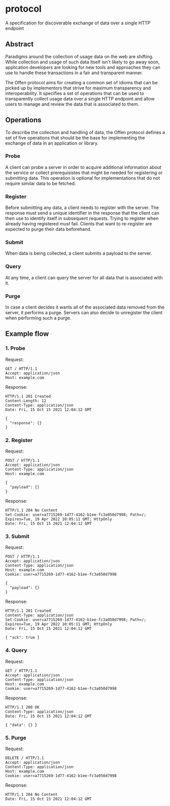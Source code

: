 # protocol
A specification for discoverable exchange of data over a single HTTP endpoint

## Abstract

Paradigms around the collection of usage data on the web are shifting.
While collection and usage of such data itself isn't likely to go away soon, application developers are looking for new tools and approaches they can use to handle these transactions in a fair and transparent manner.

The Offen protocol aims for creating a common set of idioms that can be picked up by implementors that strive for maximum transparency and interoperability.
It specifies a set of operations that can be used to transparently collect usage data over a single HTTP endpoint and allow users to manage and review the data that is associated to them.

## Operations

To describe the collection and handling of data, the Offen protocol defines a set of five operations that should be the base for implementing the exchange of data in an application or library.

### Probe

A client can probe a server in order to acquire additional information about the service or collect prerequisistes that might be needed for registering or submitting data.
This operation is optional for implementations that do not require similar data to be fetched.

### Register

Before submitting any data, a client needs to register with the server.
The response must send a unique identifier in the response that the client can then use to identify itself in subsequent requests.
Trying to register when already having registered must fail.
Clients that want to re-register are expected to purge their data beforehand.

### Submit

When data is being collected, a client submits a payload to the server.

### Query

At any time, a client can query the server for all data that is associated with it.

### Purge

In case a client decides it wants all of the associated data removed from the server, it performs a purge.
Servers can also decide to unregister the client when performing such a purge.

## Example flow

### 1. Probe

Request:

```
GET / HTTP/1.1
Accept: application/json
Host: example.com
```

Response:

```
HTTP/1.1 201 Created
Content-Length: 12
Content-Type: application/json
Date: Fri, 15 Oct 15 2021 12:04:12 GMT

{
  "response": {}
}
```

### 2. Register

Request:

```
POST / HTTP/1.1
Accept: application/json
Content-Type: application/json
Host: example.com

{
  "payload": {}
}

```

Response:

```
HTTP/1.1 204 No Content
Set-Cookie: user=a7715269-1d77-4162-b1ee-fc3a050d7998; Path=/; Expires=Tue, 19 Apr 2022 10:05:11 GMT; HttpOnly
Date: Fri, 15 Oct 15 2021 12:04:12 GMT
```

### 3. Submit

Request:

```
POST / HTTP/1.1
Accept: application/json
Content-Type: application/json
Host: example.com
Cookie: user=a7715269-1d77-4162-b1ee-fc3a050d7998

{
  "payload": {}
}

```

Response:

```
HTTP/1.1 201 Created
Content-Type: application/json
Set-Cookie: user=a7715269-1d77-4162-b1ee-fc3a050d7998; Path=/; Expires=Tue, 19 Apr 2022 10:05:11 GMT; HttpOnly
Date: Fri, 15 Oct 15 2021 12:04:12 GMT

{ "ack": true }
```

### 4. Query

Request:

```
GET / HTTP/1.1
Accept: application/json
Content-Type: application/json
Host: example.com
Cookie: user=a7715269-1d77-4162-b1ee-fc3a050d7998
```

Response:

```
HTTP/1.1 200 OK
Content-Type: application/json
Date: Fri, 15 Oct 15 2021 12:04:12 GMT

{ "data": {} }
```

### 5. Purge

Request:

```
DELETE / HTTP/1.1
Accept: application/json
Content-Type: application/json
Host: example.com
Cookie: user=a7715269-1d77-4162-b1ee-fc3a050d7998
```

Response:

```
HTTP/1.1 204 No Content
Date: Fri, 15 Oct 15 2021 12:04:12 GMT
```
